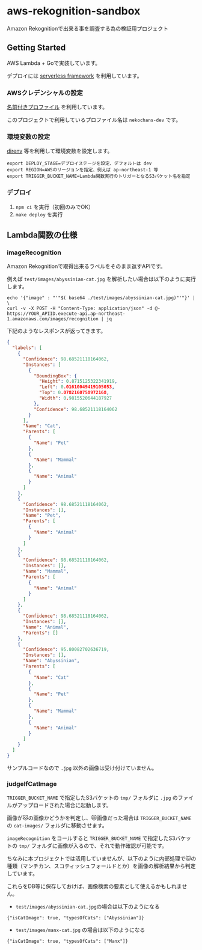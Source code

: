 # aws-rekognition-sandbox
Amazon Rekognitionで出来る事を調査する為の検証用プロジェクト

## Getting Started

AWS Lambda + Goで実装しています。

デプロイには [serverless framework](https://www.serverless.com/) を利用しています。

### AWSクレデンシャルの設定

[名前付きプロファイル](https://docs.aws.amazon.com/ja_jp/cli/latest/userguide/cli-configure-profiles.html) を利用しています。

このプロジェクトで利用しているプロファイル名は `nekochans-dev` です。

### 環境変数の設定

[direnv](https://github.com/direnv/direnv) 等を利用して環境変数を設定します。

```
export DEPLOY_STAGE=デプロイステージを設定、デフォルトは dev
export REGION=AWSのリージョンを指定、例えば ap-northeast-1 等
export TRIGGER_BUCKET_NAME=Lambda関数実行のトリガーとなるS3バケット名を指定
```

### デプロイ

1. `npm ci` を実行（初回のみでOK）
1. `make deploy` を実行

## Lambda関数の仕様

### imageRecognition

Amazon Rekognitionで取得出来るラベルをそのまま返すAPIです。

例えば `test/images/abyssinian-cat.jpg` を解析したい場合は以下のように実行します。

```
echo '{"image" : "'"$( base64 ./test/images/abyssinian-cat.jpg)"'"}' | \
curl -v -X POST -H "Content-Type: application/json" -d @- https://YOUR_APIID.execute-api.ap-northeast-1.amazonaws.com/images/recognition | jq
```

下記のようなレスポンスが返ってきます。

```json
{
  "labels": [
    {
      "Confidence": 98.68521118164062,
      "Instances": [
        {
          "BoundingBox": {
            "Height": 0.8715125322341919,
            "Left": 0.01610049419105053,
            "Top": 0.0782160758972168,
            "Width": 0.9815520644187927
          },
          "Confidence": 98.68521118164062
        }
      ],
      "Name": "Cat",
      "Parents": [
        {
          "Name": "Pet"
        },
        {
          "Name": "Mammal"
        },
        {
          "Name": "Animal"
        }
      ]
    },
    {
      "Confidence": 98.68521118164062,
      "Instances": [],
      "Name": "Pet",
      "Parents": [
        {
          "Name": "Animal"
        }
      ]
    },
    {
      "Confidence": 98.68521118164062,
      "Instances": [],
      "Name": "Mammal",
      "Parents": [
        {
          "Name": "Animal"
        }
      ]
    },
    {
      "Confidence": 98.68521118164062,
      "Instances": [],
      "Name": "Animal",
      "Parents": []
    },
    {
      "Confidence": 95.80082702636719,
      "Instances": [],
      "Name": "Abyssinian",
      "Parents": [
        {
          "Name": "Cat"
        },
        {
          "Name": "Pet"
        },
        {
          "Name": "Mammal"
        },
        {
          "Name": "Animal"
        }
      ]
    }
  ]
}
```

サンプルコードなので `.jpg` 以外の画像は受け付けていません。

### judgeIfCatImage

`TRIGGER_BUCKET_NAME` で指定したS3バケットの `tmp/` フォルダに `.jpg` のファイルがアップロードされた場合に起動します。

画像が🐱の画像かどうかを判定し、🐱画像だった場合は `TRIGGER_BUCKET_NAME` の `cat-images/` フォルダに移動させます。

`imageRecognition` をコールすると `TRIGGER_BUCKET_NAME` で指定したS3バケットの `tmp/` フォルダに画像が入るので、それで動作確認が可能です。

ちなみに本プロジェクトでは活用していませんが、以下のように内部処理で🐱の種類（マンチカン、スコティッシュフォールドとか）を画像の解析結果から判定しています。

これらをDB等に保存しておけば、画像検索の要素として使えるかもしれません。

- `test/images/abyssinian-cat.jpg`の場合は以下のようになる

`{"isCatImage": true, "typesOfCats": ["Abyssinian"]}`

- `test/images/manx-cat.jpg` の場合は以下のようになる

`{"isCatImage": true, "typesOfCats": ["Manx"]}`
